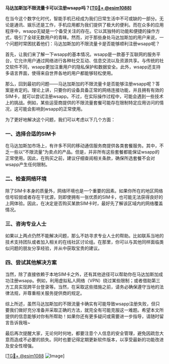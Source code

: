 **马达加斯加不限流量卡可以注册wsapp吗？[[TG💪+ @esim1088](https://t.me/s/esim1088)]**

在当今这个数字化时代，智能手机已经成为我们日常生活中不可或缺的一部分。无论是通讯、娱乐还是工作，手机应用都为我们提供了极大的便利。而在众多的应用程序中，wsapp无疑是一个备受关注的存在。它以其独特的功能和便捷的操作方式，吸引了全球无数用户的青睐。然而，对于那些身处马达加斯加的用户来说，一个问题时常困扰着他们：马达加斯加的不限流量卡是否能够顺利注册wsapp呢？

首先，让我们来了解一下wsapp的基本情况。wsapp是一款基于互联网的服务平台，它允许用户通过网络进行各种社交互动、信息交流以及资源共享。与传统的社交软件不同，wsapp更加注重用户的隐私保护和数据安全。此外，wsapp还支持多语言界面，使得来自世界各地的用户都能够轻松使用。

那么，回到最初的问题——马达加斯加的不限流量卡是否能够注册wsapp呢？答案是肯定的。理论上讲，只要你的设备具备正常的网络连接功能，并且拥有有效的SIM卡，就可以尝试注册wsapp。不过，在实际操作过程中，可能会遇到一些技术上的挑战。例如，某些运营商提供的不限流量套餐可能存在限制特定应用访问的情况，这可能会影响到wsapp的正常使用。

为了更好地解决这个问题，我们可以考虑以下几个方面：

### 一、选择合适的SIM卡

在马达加斯加市场上，有许多不同的移动通信服务商提供各类套餐服务。其中，不乏一些以“不限流量”为卖点的产品。但是，并非所有这些套餐都能保证wsapp的正常使用。因此，在购买之前，建议仔细查阅相关条款，确保所选套餐不会对wsapp产生任何限制。

### 二、检查网络环境

除了SIM卡本身的质量外，网络环境也是一个重要的因素。如果你所在的地区网络信号较弱或者存在干扰源，则即使拥有一张优质的SIM卡，也可能无法获得良好的上网体验。因此，在决定是否购买某款SIM卡时，最好先了解该区域内的网络覆盖情况。

### 三、咨询专业人士

如果以上两点仍然不能解决问题，那么不妨寻求专业人士的帮助。比如联系当地的技术支持团队或者加入相关的在线社区讨论组。在那里，你可以与其他同样面临类似问题的朋友分享经验，并从中获取宝贵的建议。

### 四、尝试其他解决方案

当然，除了直接依赖于本地SIM卡之外，还有其他途径可以帮助你在马达加斯加成功注册wsapp。例如，利用虚拟私人网络（VPN）绕过某些限制；或者借助第三方工具实现跨平台登录等。当然，在采取这些措施之前，请务必确保遵守当地的法律法规，并尊重相关服务提供商的规定。

综上所述，虽然马达加斯加的不限流量卡确实有可能导致wsapp注册失败，但只要我们做好充分准备并采取正确的方法，就完全有可能克服这一难题。希望本文所提供的信息能够对你有所帮助！如果你还有更多疑问或需要进一步指导，请随时留言告诉我哦~

最后再次提醒大家，无论何时何地，都要注意个人信息的安全管理，避免因疏忽大意而造成不必要的损失。同时也要记得定期更新软件版本，以享受最新的功能改进及安全性增强。

[[TG💪+ @esim1088](https://t.me/s/esim1088) ![Image](https://i.postimg.cc/4NQfJmqS/Snipaste-2025-05-13-00-14-12.png)]